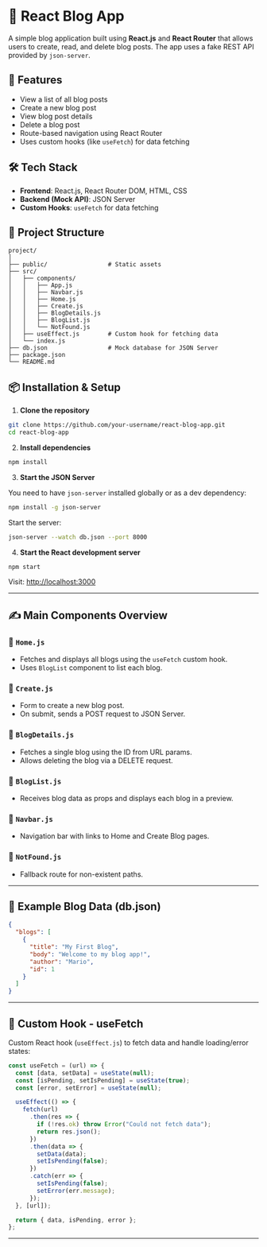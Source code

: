 
# 📝 React Blog App

A simple blog application built using **React.js** and **React Router** that allows users to create, read, and delete blog posts. The app uses a fake REST API provided by `json-server`.

## 🚀 Features

- View a list of all blog posts
- Create a new blog post
- View blog post details
- Delete a blog post
- Route-based navigation using React Router
- Uses custom hooks (like `useFetch`) for data fetching

## 🛠️ Tech Stack

- **Frontend**: React.js, React Router DOM, HTML, CSS
- **Backend (Mock API)**: JSON Server
- **Custom Hooks**: `useFetch` for data fetching

## 📁 Project Structure

```
project/
│
├── public/                 # Static assets
├── src/
│   ├── components/
│   │   ├── App.js
│   │   ├── Navbar.js
│   │   ├── Home.js
│   │   ├── Create.js
│   │   ├── BlogDetails.js
│   │   ├── BlogList.js
│   │   └── NotFound.js
│   ├── useEffect.js        # Custom hook for fetching data
│   └── index.js
├── db.json                 # Mock database for JSON Server
├── package.json
└── README.md
```

## 📦 Installation & Setup

1. **Clone the repository**

```bash
git clone https://github.com/your-username/react-blog-app.git
cd react-blog-app
```

2. **Install dependencies**

```bash
npm install
```

3. **Start the JSON Server**

You need to have `json-server` installed globally or as a dev dependency:

```bash
npm install -g json-server
```

Start the server:

```bash
json-server --watch db.json --port 8000
```

4. **Start the React development server**

```bash
npm start
```

Visit: [http://localhost:3000](http://localhost:3000)

---

## ✍️ Main Components Overview

### 🔹 `Home.js`

- Fetches and displays all blogs using the `useFetch` custom hook.
- Uses `BlogList` component to list each blog.

### 🔹 `Create.js`

- Form to create a new blog post.
- On submit, sends a POST request to JSON Server.

### 🔹 `BlogDetails.js`

- Fetches a single blog using the ID from URL params.
- Allows deleting the blog via a DELETE request.

### 🔹 `BlogList.js`

- Receives blog data as props and displays each blog in a preview.

### 🔹 `Navbar.js`

- Navigation bar with links to Home and Create Blog pages.

### 🔹 `NotFound.js`

- Fallback route for non-existent paths.

---

## 🧪 Example Blog Data (db.json)

```json
{
  "blogs": [
    {
      "title": "My First Blog",
      "body": "Welcome to my blog app!",
      "author": "Mario",
      "id": 1
    }
  ]
}
```

---

## 🔧 Custom Hook - useFetch

Custom React hook (`useEffect.js`) to fetch data and handle loading/error states:

```js
const useFetch = (url) => {
  const [data, setData] = useState(null);
  const [isPending, setIsPending] = useState(true);
  const [error, setError] = useState(null);

  useEffect(() => {
    fetch(url)
      .then(res => {
        if (!res.ok) throw Error("Could not fetch data");
        return res.json();
      })
      .then(data => {
        setData(data);
        setIsPending(false);
      })
      .catch(err => {
        setIsPending(false);
        setError(err.message);
      });
  }, [url]);

  return { data, isPending, error };
};
```

---


